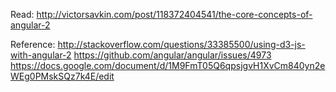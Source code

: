 Read:
http://victorsavkin.com/post/118372404541/the-core-concepts-of-angular-2

Reference:
http://stackoverflow.com/questions/33385500/using-d3-js-with-angular-2
https://github.com/angular/angular/issues/4973
https://docs.google.com/document/d/1M9FmT05Q6qpsjgvH1XvCm840yn2eWEg0PMskSQz7k4E/edit


